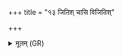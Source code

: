 +++
title = "१३ जितिश् चासि विजितिश्"

+++
<details><summary>मूलम् (GR)</summary>

जितिश् चासि विजितिश् चासि ।  
प्रजापतेः (…) ब्रह्मचारिणो गमेयुः स्वाहा ॥ +++(see 1bcdef)+++
</details>